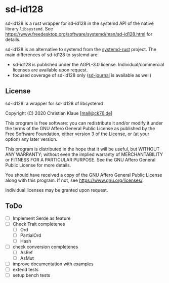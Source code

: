# sd-id128

sd-id128 is a rust wrapper for sd-id128 in the systemd API of the native library `libsystemd`. See <https://www.freedesktop.org/software/systemd/man/sd-id128.html> for details.

sd-id128 is an alternative to systemd from the [systemd-rust](https://github.com/jmesmon/rust-systemd) project. The main differences of sd-id128 to systemd are:

- sd-id128 is published under the AGPL-3.0 license. Individual/commercial licenses are available upon request.
- focused coverage of sd-id128 only ([sd-journal](https://gitlab.com/systemd.rs/sd-journal) is available as well)

## License

sd-id128: a wrapper for sd-id128 of libsystemd

Copyright (C) 2020 Christian Klaue [mail@ck76.de]

This program is free software: you can redistribute it and/or modify
it under the terms of the GNU Affero General Public License as published by
the Free Software Foundation, either version 3 of the License, or
(at your option) any later version.

This program is distributed in the hope that it will be useful,
but WITHOUT ANY WARRANTY; without even the implied warranty of
MERCHANTABILITY or FITNESS FOR A PARTICULAR PURPOSE.  See the
GNU Affero General Public License for more details.

You should have received a copy of the GNU Affero General Public License
along with this program.  If not, see <https://www.gnu.org/licenses/>.

Individual licenses may be granted upon request.

## ToDo

- [ ] Implement Serde as feature
- [ ] Check Trait completenes
  - [ ] Ord
  - [ ] PartialOrd
  - [ ] Hash
- [ ] check conversion completenes
  - [ ] AsRef
  - [ ] AsMut
- [ ] improve documentation with examples
- [ ] extend tests
- [ ] setup bench tests
